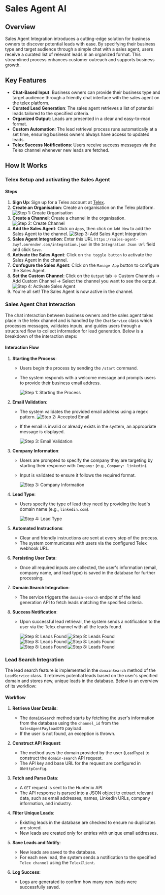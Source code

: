 # Sales Agent AI

## Overview

Sales Agent Integration introduces a cutting-edge solution for business owners to discover potential leads with ease. By specifying their business type and target audience through a simple chat with a sales agent, users receive a curated list of relevant leads in an organized format. This streamlined process enhances customer outreach and supports business growth.

## Key Features

- **Chat-Based Input**: Business owners can provide their business type and target audience through a friendly chat interface with the sales agent on the telex platform.
- **Curated Lead Generation**: The sales agent retrieves a list of potential leads tailored to the specified criteria.
- **Organized Output**: Leads are presented in a clear and easy-to-read format.
- **Custom Automation**: The lead retrieval process runs automatically at a set time, ensuring business owners always have access to updated leads.
- **Telex Success Notifications**: Users receive success messages via the Telex channel whenever new leads are fetched.


## How It Works
### Telex Setup and activating the Sales Agent
#### Steps
1. **Sign Up**: Sign up for a Telex account at [Telex](https://telex.im).
2. **Create an Organisation**: Create an organisation on the Telex platform.
   ![Step 1: Create Organisation](src/main/resources/static/telex-setup/1.png)
3. **Create a Channel**: Create a channel in the organisation.
   ![Step 2: Create Channel](src/main/resources/static/telex-setup/2.png)
4. **Add the Sales Agent**: Click on `Apps`, then click on `Add New` to add the Sales Agent to the channel.
![Step 3: Add Sales Agent Integration](src/main/resources/static/telex-setup/3.png)
5. **Sales Agent Integration**: Enter this URL `https://sales-agent-3wyf.onrender.com/integration.json` in the `Integration Json Url` field and click `Save`.
6. **Activate the Sales Agent**: Click on `the toggle button` to activate the Sales Agent in the channel.
7. **Confugure the Sales Agent**: Click on the `Manage App` button to configure the Sales Agent.
8. **Set the Custom Channel**: Click on the `Output` tab -> Custom Channels -> Add Custom Channel -> Select the channel you want to see the output.
![Step 4: Activate Sales Agent](src/main/resources/static/telex-setup/4.png)
9. You're all set! The Sales Agent is now active in the channel.

### Sales Agent Chat Interaction

The chat interaction between business owners and the sales agent takes place in the telex channel and is handled by the `ChatService` class  which processes messages, validates inputs, and guides users through a structured flow to collect information for lead generation. Below is a breakdown of the interaction steps:

#### Interaction Flow

1. **Starting the Process**:
    - Users begin the process by sending the `/start` command.
    - The system responds with a welcome message and prompts users to provide their business email address.

       ![Step 1: Starting the Process](src/main/resources/static/sales-agent/1.png)

2. **Email Validation**:
    - The system validates the provided email address using a regex pattern.
      ![Step 2: Accepted Email](src/main/resources/static/sales-agent/3.png)
    - If the email is invalid or already exists in the system, an appropriate message is displayed.
   
      ![Step 3: Email Validation](src/main/resources/static/sales-agent/2.png)
3. **Company Information**:
    - Users are prompted to specify the company they are targeting by starting their response with `Company:` (e.g., `Company: linkedin`).
    - Input is validated to ensure it follows the required format.

      ![Step 3: Company Information](src/main/resources/static/sales-agent/4.png)

4. **Lead Type**:
    - Users specify the type of lead they need by providing the lead's domain name (e.g., `linkedin.com`).

      ![Step 4: Lead Type](src/main/resources/static/sales-agent/5.png)

5. **Automated Instructions**:
    - Clear and friendly instructions are sent at every step of the process.
    - The system communicates with users via the configured Telex webhook URL.

6. **Persisting User Data**:
    - Once all required inputs are collected, the user's information (email, company name, and lead type) is saved in the database for further processing.

   
7. **Domain Search Integration**:
    - The service triggers the `domain-search` endpoint of the lead generation API to fetch leads matching the specified criteria.

8. **Success Notification**: 
    - Upon successful lead retrieval, the system sends a notification to the user via the Telex channel with all the leads found.

      ![Step 8: Leads Found](src/main/resources/static/sales-agent/new-lead-1.png)
      ![Step 8: Leads Found](src/main/resources/static/sales-agent/new-lead-2.png)
      ![Step 8: Leads Found](src/main/resources/static/sales-agent/new-lead-3.png)
   ![Step 8: Leads Found](src/main/resources/static/sales-agent/new-lead-4.png)
      ![Step 8: Leads Found](src/main/resources/static/sales-agent/new-lead-5.png)
      ![Step 8: Leads Found](src/main/resources/static/sales-agent/new-lead-6.png)

### Lead Search Integration

The lead search feature is implemented in the `domainSearch` method of the `LeadService` class. It retrieves potential leads based on the user's specified domain and stores new, unique leads in the database. Below is an overview of its workflow:

#### Workflow

1. **Retrieve User Details**:
   - The `domainSearch` method starts by fetching the user's information from the database using the `channel_id` from the `SalesAgentPayloadDTO` payload.
   - If the user is not found, an exception is thrown.

2. **Construct API Request**:
   - The method uses the domain provided by the user (`LeadType`) to construct the `domain-search` API request.
   - The API key and base URL for the request are configured in `OkHttpConfig`.

3. **Fetch and Parse Data**:
   - A `GET` request is sent to the Hunter.io API
   - The API response is parsed into a JSON object to extract relevant data, such as email addresses, names, LinkedIn URLs, company information, and industry.

4. **Filter Unique Leads**:
   - Existing leads in the database are checked to ensure no duplicates are stored.
   - New leads are created only for entries with unique email addresses.

5. **Save Leads and Notify**:
   - New leads are saved to the database.
   - For each new lead, the system sends a notification to the specified `Telex channel` using the `TelexClient`.

6. **Log Success**:
   - Logs are generated to confirm how many new leads were successfully saved.
